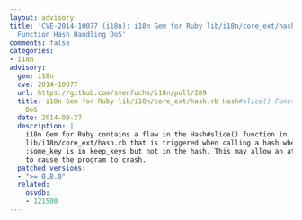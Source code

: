 ```yaml
---
layout: advisory
title: 'CVE-2014-10077 (i18n): i18n Gem for Ruby lib/i18n/core_ext/hash.rb Hash#slice()
  Function Hash Handling DoS'
comments: false
categories:
- i18n
advisory:
  gem: i18n
  cve: 2014-10077
  url: https://github.com/svenfuchs/i18n/pull/289
  title: i18n Gem for Ruby lib/i18n/core_ext/hash.rb Hash#slice() Function Hash Handling
    DoS
  date: 2014-09-27
  description: |
    i18n Gem for Ruby contains a flaw in the Hash#slice() function in
    lib/i18n/core_ext/hash.rb that is triggered when calling a hash when
    :some_key is in keep_keys but not in the hash. This may allow an attacker
    to cause the program to crash.
  patched_versions:
  - ">= 0.8.0"
  related:
    osvdb:
    - 121500
---
```

